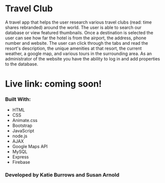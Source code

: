 # Travel Club 
A travel app that helps the user research various travel clubs (read: time shares rebranded) around the world.  The user is able to search our database or view featured thumbnails.  Once a destination is selected the user can see how far the hotel is from the airport, the address, phone number and website.  The user can click through the tabs and read the resort's description, the unique amenities at that resort, the current weather, a google map, and various tours in the surrounding area.  As an administrator of the website you have the ability to log in and add properties to the database.

# Live link: coming soon!

### Built With:
* HTML
* CSS
* Animate.css
* Bootstrap
* JavaScript
* node.js
* AJAX
* Google Maps API
* MySQL
* Express
* Firebase

### Developed by Katie Burrows and Susan Arnold
